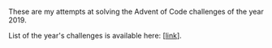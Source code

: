  These are my attempts at solving the Advent of Code challenges of the year 2019.
 
 List of the year's challenges is available here: \[[link](https://adventofcode.com/2019)\].

